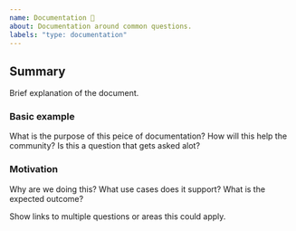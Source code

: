 ```yaml
---
name: Documentation 📓
about: Documentation around common questions.
labels: "type: documentation"
---
```


<!--
  Please fill out each section below, otherwise, your issue will be closed.

  Before opening a new request, please search existing issues:  https://github.com/CodeCulture-io/discord/issues

  ## A note on requesting Documentation for Code Culture 

  Not every request will be added to Code Culture, but hearing about what you want in the community is important. Don't be afraid to add a documentation request!
-->

## Summary

Brief explanation of the document.

### Basic example

What is the purpose of this peice of documentation? How will this help the community? Is this a question that gets asked alot? 

### Motivation

Why are we doing this? What use cases does it support? What is the expected outcome?

Show links to multiple questions or areas this could apply.